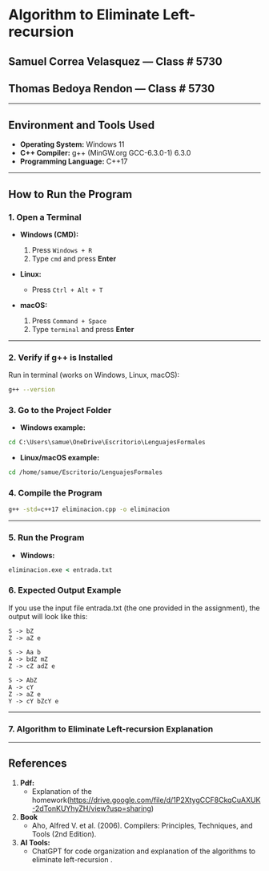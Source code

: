# Algorithm to Eliminate Left-recursion

## Samuel Correa Velasquez — Class # 5730  
## Thomas Bedoya Rendon — Class # 5730

---

## Environment and Tools Used

- **Operating System:** Windows 11  
- **C++ Compiler:** g++ (MinGW.org GCC-6.3.0-1) 6.3.0  
- **Programming Language:** C++17  

---

## How to Run the Program

### 1. Open a Terminal

- **Windows (CMD):**  
  1. Press `Windows + R`  
  2. Type `cmd` and press **Enter**

- **Linux:**  
  - Press `Ctrl + Alt + T`

- **macOS:**  
  1. Press `Command + Space`  
  2. Type `terminal` and press **Enter**

---

### 2. Verify if g++ is Installed

Run in terminal (works on Windows, Linux, macOS):  
```bash
g++ --version
```

### 3. Go to the Project Folder

- **Windows example:**  
```cmd
cd C:\Users\samue\OneDrive\Escritorio\LenguajesFormales
```
- **Linux/macOS example:**  
```bash
cd /home/samue/Escritorio/LenguajesFormales
```
### 4. Compile the Program

```bash
g++ -std=c++17 eliminacion.cpp -o eliminacion
```
---

### 5. Run the Program

- **Windows:**  
```cmd
eliminacion.exe < entrada.txt
```

### 6. Expected Output Example

If you use the input file entrada.txt (the one provided in the assignment), the output will look like this:
```
S -> bZ
Z -> aZ e

S -> Aa b
A -> bdZ mZ
Z -> cZ adZ e

S -> AbZ
A -> cY
Z -> aZ e
Y -> cY bZcY e
```
---
### 7. Algorithm to Eliminate Left-recursion Explanation

---
## References
1. **Pdf:** 
   - Explanation of the homework(https://drive.google.com/file/d/1P2XtygCCF8CkqCuAXUK-2dTonKUYhyZH/view?usp=sharing)
2. **Book**
   - Aho, Alfred V. et al. (2006). Compilers: Principles, Techniques, and Tools (2nd Edition). 
3. **AI Tools:**
   - ChatGPT for code organization and explanation of the algorithms to eliminate left-recursion .



